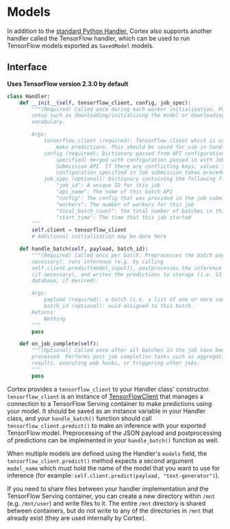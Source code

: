 # Models

In addition to the [standard Python Handler](handler.md), Cortex also supports another handler called the TensorFlow handler, which can be used to run TensorFlow models exported as `SavedModel` models.

## Interface

**Uses TensorFlow version 2.3.0 by default**

```python
class Handler:
    def __init__(self, tensorflow_client, config, job_spec):
        """(Required) Called once during each worker initialization. Performs
        setup such as downloading/initializing the model or downloading a
        vocabulary.

        Args:
            tensorflow_client (required): TensorFlow client which is used to
                make predictions. This should be saved for use in handle_batch().
            config (required): Dictionary passed from API configuration (if
                specified) merged with configuration passed in with Job
                Submission API. If there are conflicting keys, values in
                configuration specified in Job submission takes precedence.
            job_spec (optional): Dictionary containing the following fields:
                "job_id": A unique ID for this job
                "api_name": The name of this batch API
                "config": The config that was provided in the job submission
                "workers": The number of workers for this job
                "total_batch_count": The total number of batches in this job
                "start_time": The time that this job started
        """
        self.client = tensorflow_client
        # Additional initialization may be done here

    def handle_batch(self, payload, batch_id):
        """(Required) Called once per batch. Preprocesses the batch payload (if
        necessary), runs inference (e.g. by calling
        self.client.predict(model_input)), postprocesses the inference output
        (if necessary), and writes the predictions to storage (i.e. S3 or a
        database, if desired).

        Args:
            payload (required): a batch (i.e. a list of one or more samples).
            batch_id (optional): uuid assigned to this batch.
        Returns:
            Nothing
        """
        pass

    def on_job_complete(self):
        """(Optional) Called once after all batches in the job have been
        processed. Performs post job completion tasks such as aggregating
        results, executing web hooks, or triggering other jobs.
        """
        pass
```

<!-- CORTEX_VERSION_MINOR -->
Cortex provides a `tensorflow_client` to your Handler class' constructor. `tensorflow_client` is an instance of [TensorFlowClient](https://github.com/cortexlabs/cortex/tree/master/pkg/cortex/serve/cortex_internal/lib/client/tensorflow.py) that manages a connection to a TensorFlow Serving container to make predictions using your model. It should be saved as an instance variable in your Handler class, and your `handle_batch()` function should call `tensorflow_client.predict()` to make an inference with your exported TensorFlow model. Preprocessing of the JSON payload and postprocessing of predictions can be implemented in your `handle_batch()` function as well.

When multiple models are defined using the Handler's `models` field, the `tensorflow_client.predict()` method expects a second argument `model_name` which must hold the name of the model that you want to use for inference (for example: `self.client.predict(payload, "text-generator")`).

If you need to share files between your handler implementation and the TensorFlow Serving container, you can create a new directory within `/mnt` (e.g. `/mnt/user`) and write files to it. The entire `/mnt` directory is shared between containers, but do not write to any of the directories in `/mnt` that already exist (they are used internally by Cortex).
